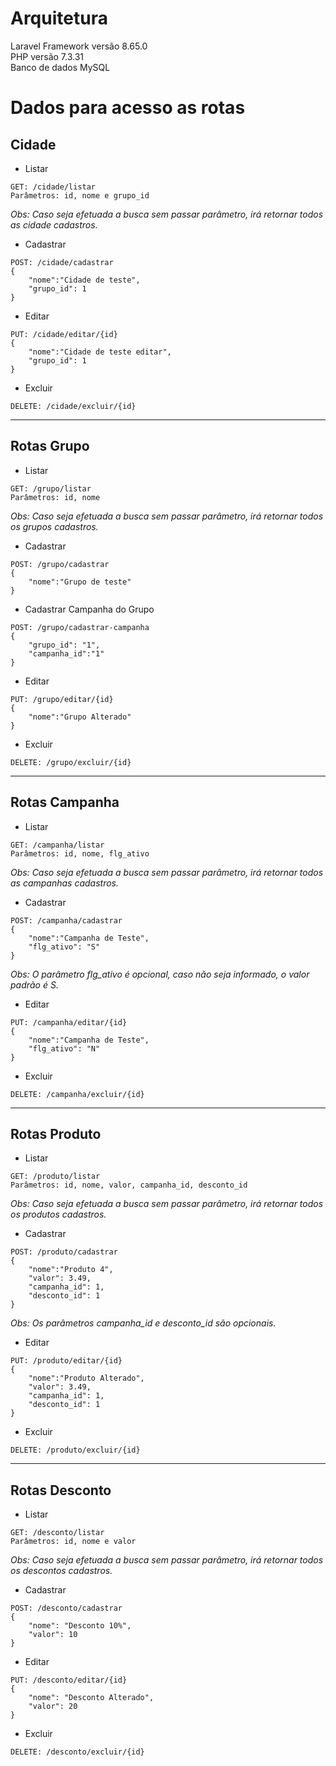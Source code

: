 # Arquitetura
Laravel Framework versão 8.65.0<br>
PHP versão 7.3.31<br>
Banco de dados MySQL

# Dados para acesso as rotas

## Cidade

* Listar
```
GET: /cidade/listar
Parâmetros: id, nome e grupo_id
```
*Obs: Caso seja efetuada a busca sem passar parâmetro, irá retornar todos as cidade cadastros.*
* Cadastrar
```
POST: /cidade/cadastrar
{
    "nome":"Cidade de teste",
    "grupo_id": 1
}
```

* Editar
```
PUT: /cidade/editar/{id}
{
    "nome":"Cidade de teste editar",
    "grupo_id": 1
}
```

* Excluir 
```
DELETE: /cidade/excluir/{id}
```
-----
## Rotas Grupo

* Listar 
```
GET: /grupo/listar
Parâmetros: id, nome
```
*Obs: Caso seja efetuada a busca sem passar parâmetro, irá retornar todos os grupos cadastros.*

* Cadastrar
```
POST: /grupo/cadastrar
{
    "nome":"Grupo de teste"
}
```

* Cadastrar Campanha do Grupo
```
POST: /grupo/cadastrar-campanha
{
    "grupo_id": "1",
    "campanha_id":"1"
}
```

* Editar
```
PUT: /grupo/editar/{id}
{
    "nome":"Grupo Alterado"    
}
```

* Excluir 
```
DELETE: /grupo/excluir/{id}
```

-------------

## Rotas Campanha

* Listar 
```
GET: /campanha/listar
Parâmetros: id, nome, flg_ativo
```

*Obs: Caso seja efetuada a busca sem passar parâmetro, irá retornar todos as campanhas cadastros.*

* Cadastrar
```
POST: /campanha/cadastrar
{ 
    "nome":"Campanha de Teste",
    "flg_ativo": "S"
}
```
*Obs: O parâmetro flg_ativo é opcional, caso não seja informado, o valor padrão é S.*

* Editar
```
PUT: /campanha/editar/{id}
{
    "nome":"Campanha de Teste",
    "flg_ativo": "N"    
}
```
* Excluir 
```
DELETE: /campanha/excluir/{id}
```
-------------
## Rotas Produto

* Listar 
```
GET: /produto/listar
Parâmetros: id, nome, valor, campanha_id, desconto_id
```

*Obs: Caso seja efetuada a busca sem passar parâmetro, irá retornar todos os produtos cadastros.*

* Cadastrar
```
POST: /produto/cadastrar
{
    "nome":"Produto 4",
    "valor": 3.49,
    "campanha_id": 1,
    "desconto_id": 1
}
```
*Obs: Os parâmetros campanha_id e desconto_id são opcionais.*
* Editar
```
PUT: /produto/editar/{id}
{
    "nome":"Produto Alterado",
    "valor": 3.49,
    "campanha_id": 1,
    "desconto_id": 1   
}
```
* Excluir 
```
DELETE: /produto/excluir/{id}
```
----------
## Rotas Desconto

* Listar 
```
GET: /desconto/listar
Parâmetros: id, nome e valor
```

*Obs: Caso seja efetuada a busca sem passar parâmetro, irá retornar todos os descontos cadastros.*
* Cadastrar
```
POST: /desconto/cadastrar
{       
    "nome": "Desconto 10%",
    "valor": 10
}
```
* Editar
```
PUT: /desconto/editar/{id}
{          
    "nome": "Desconto Alterado",
    "valor": 20
}
```
* Excluir 
```
DELETE: /desconto/excluir/{id}
```